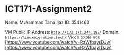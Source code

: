 # ICT171-Assignment2

Name: Muhammad Talha Ijaz 
ID: 3541463

VM Public IP Address: [`http://172.171.244.182/`](http://172.171.244.182/)
Domain: [`https://linuxmigration.tech/`](https://linuxmigration.tech/)
Video explainer: [https://www.youtube.com/watch?v=RzWfbayzDJw](https://www.youtube.com/watch?v=RzWfbayzDJw)
